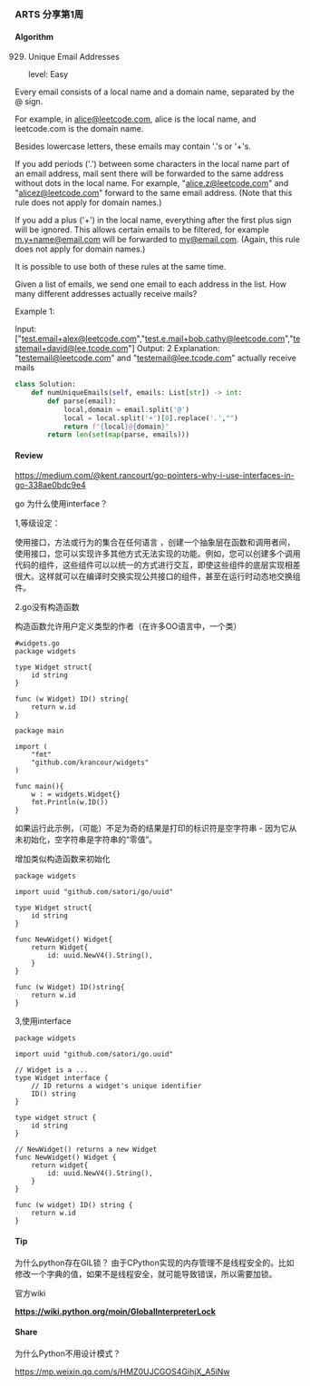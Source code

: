 ### ARTS  分享第1周

#### Algorithm

929. Unique Email Addresses

     level: Easy


Every email consists of a local name and a domain name, separated by the @ sign.

For example, in alice@leetcode.com, alice is the local name, and leetcode.com is the domain name.

Besides lowercase letters, these emails may contain '.'s or '+'s.

If you add periods ('.') between some characters in the local name part of an email address, mail sent there will be forwarded to the same address without dots in the local name.  For example, "alice.z@leetcode.com" and "alicez@leetcode.com" forward to the same email address.  (Note that this rule does not apply for domain names.)

If you add a plus ('+') in the local name, everything after the first plus sign will be ignored. This allows certain emails to be filtered, for example m.y+name@email.com will be forwarded to my@email.com.  (Again, this rule does not apply for domain names.)

It is possible to use both of these rules at the same time.

Given a list of emails, we send one email to each address in the list.  How many different addresses actually receive mails? 

 

Example 1:

Input: ["test.email+alex@leetcode.com","test.e.mail+bob.cathy@leetcode.com","testemail+david@lee.tcode.com"]
Output: 2
Explanation: "testemail@leetcode.com" and "testemail@lee.tcode.com" actually receive mails

```python
class Solution:
    def numUniqueEmails(self, emails: List[str]) -> int:
        def parse(email):
            local,domain = email.split('@')
            local = local.split('+')[0].replace('.',"")
            return f"{local}@{domain}"
        return len(set(map(parse, emails)))
```

#### Review

https://medium.com/@kent.rancourt/go-pointers-why-i-use-interfaces-in-go-338ae0bdc9e4

go 为什么使用interface？

1,等级设定：

使用接口，方法或行为的集合在任何语言 ，创建一个抽象层在函数和调用者间，使用接口，您可以实现许多其他方式无法实现的功能。例如，您可以创建多个调用代码的组件，这些组件可以以统一的方式进行交互，即使这些组件的底层实现相差很大。这样就可以在编译时交换实现公共接口的组件，甚至在运行时动态地交换组件。

2.go没有构造函数

构造函数允许用户定义类型的作者（在许多OO语言中，一个类）
```golang
#widgets.go
package widgets

type Widget struct{
    id string
}

func (w Widget) ID() string{
    return w.id
}
```

```golang
package main

import (
    "fmt"
    "github.com/krancour/widgets"
)

func main(){
    w : = widgets.Widget{}
    fmt.Println(w.ID())
}
```
如果运行此示例，（可能）不足为奇的结果是打印的标识符是空字符串 - 因为它从未初始化，空字符串是字符串的“零值”。

增加类似构造函数来初始化
```golang
package widgets

import uuid "github.com/satori/go/uuid"

type Widget struct{
    id string
}

func NewWidget() Widget{
    return Widget{
        id: uuid.NewV4().String(),
    }   
}

func (w Widget) ID()string{
    return w.id
}
```

3,使用interface

```golang
package widgets

import uuid "github.com/satori/go.uuid"

// Widget is a ...
type Widget interface {
	// ID returns a widget's unique identifier
	ID() string
}

type widget struct {
	id string
}

// NewWidget() returns a new Widget
func NewWidget() Widget {
	return widget{
		id: uuid.NewV4().String(),
	}
}

func (w widget) ID() string {
	return w.id
}

```

#### Tip

为什么python存在GIL锁？
由于CPython实现的内存管理不是线程安全的。比如修改一个字典的值，如果不是线程安全，就可能导致错误，所以需要加锁。

官方wiki

**https://wiki.python.org/moin/GlobalInterpreterLock**



#### Share

为什么Python不用设计模式？

https://mp.weixin.qq.com/s/HMZ0UJCGOS4GihjX_A5iNw

